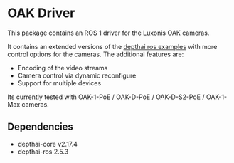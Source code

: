 # OAK Driver
This package contains an ROS 1 driver for the Luxonis OAK cameras.

It contains an extended versions of the [depthai ros examples](https://github.com/luxonis/depthai-ros/tree/ros-release/depthai_examples) with more control options for the cameras. The additional features are:
 * Encoding of the video streams
 * Camera control via dynamic reconfigure
 * Support for multiple devices

Its currently tested with OAK-1-PoE / OAK-D-PoE / OAK-D-S2-PoE / OAK-1-Max cameras.

## Dependencies
 * depthai-core v2.17.4
 * depthai-ros 2.5.3
